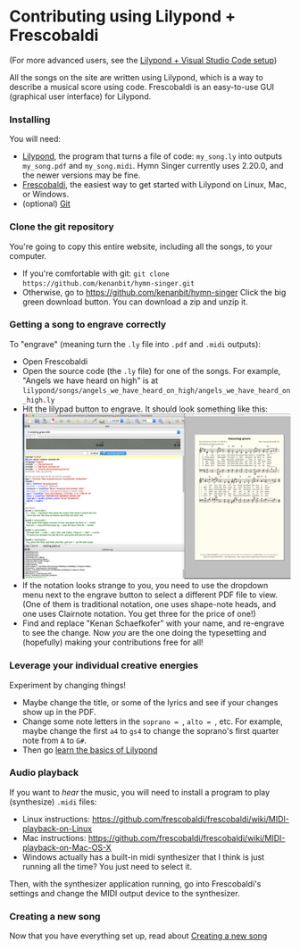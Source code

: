 ---
---

# Contributing using Lilypond + Frescobaldi

(For more advanced users, see the [Lilypond + Visual Studio Code setup](vscode))

All the songs on the site are written using Lilypond, which is a way to describe a musical score using code. Frescobaldi is an easy-to-use GUI (graphical user interface) for Lilypond.


### Installing

You will need:
 - [Lilypond](http://lilypond.org/download.html), the program that turns a file of code: `my_song.ly` into outputs `my_song.pdf` and `my_song.midi`. Hymn Singer currently uses 2.20.0, and the newer versions may be fine.
 - [Frescobaldi](https://frescobaldi.org/download), the easiest way to get started with Lilypond on Linux, Mac, or Windows.
 - (optional) [Git](https://git-scm.com/downloads)

### Clone the git repository

You're going to copy this entire website, including all the songs, to your computer.
- If you're comfortable with git: `git clone https://github.com/kenanbit/hymn-singer.git`
- Otherwise, go to <https://github.com/kenanbit/hymn-singer> Click the big green download button. You can download a zip and unzip it.

### Getting a song to engrave correctly

To "engrave" (meaning turn the `.ly` file into `.pdf` and `.midi` outputs):
- Open Frescobaldi
- Open the source code (the `.ly` file) for one of the songs. For example, "Angels we have heard on high" is at `lilypond/songs/angels_we_have_heard_on_high/angels_we_have_heard_on_high.ly`
- Hit the lilypad button to engrave. It should look something like this:
![Frescobaldi screenshot](assets/img/frescobaldi-screenshot.png)
- If the notation looks strange to you, you need to use the dropdown menu next to the engrave button to select a different PDF file to view. (One of them is traditional notation, one uses shape-note heads, and one uses Clairnote notation. You get three for the price of one!)
- Find and replace "Kenan Schaefkofer" with your name, and re-engrave to see the change. Now _you_ are the one doing the typesetting and (hopefully) making your contributions free for all!

### Leverage your individual creative energies

Experiment by changing things!
- Maybe change the title, or some of the lyrics and see if your changes show up in the PDF.
- Change some note letters in the `soprano = `, `alto = `, etc. For example, maybe change the first `a4` to `gs4` to change the soprano's first quarter note from `A` to `G#`.
- Then go [learn the basics of Lilypond](https://lilypond.org/doc/v2.20/Documentation/learning/simple-notation)

### Audio playback

If you want to _hear_ the music, you will need to install a program to play (synthesize) `.midi` files:
 - Linux instructions: <https://github.com/frescobaldi/frescobaldi/wiki/MIDI-playback-on-Linux>
 - Mac instructions: <https://github.com/frescobaldi/frescobaldi/wiki/MIDI-playback-on-Mac-OS-X>
 - Windows actually has a built-in midi synthesizer that I think is just running all the time? You just need to select it.

Then, with the synthesizer application running, go into Frescobaldi's settings and change the MIDI output device to the synthesizer.

### Creating a new song

Now that you have everything set up, read about [Creating a new song](how-to-new-song)
